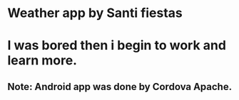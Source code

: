 # Weather app by Santi fiestas

# I was bored then i begin to work and learn more.

## Note: Android app was done by Cordova Apache.
